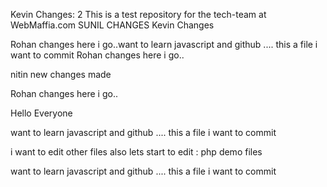 Kevin Changes: 2
This is a test repository for the tech-team at WebMaffia.com
SUNIL CHANGES
Kevin Changes 


Rohan changes here i go..want to learn javascript and github .... this a file i want to commit 
Rohan changes here i go..

nitin new changes made 
 
Rohan changes here i go..

Hello Everyone


want to learn javascript and github .... this a file i want to commit 

i want to edit other files also lets start to edit : php demo files

want to learn javascript and github .... this a file i want to commit 
